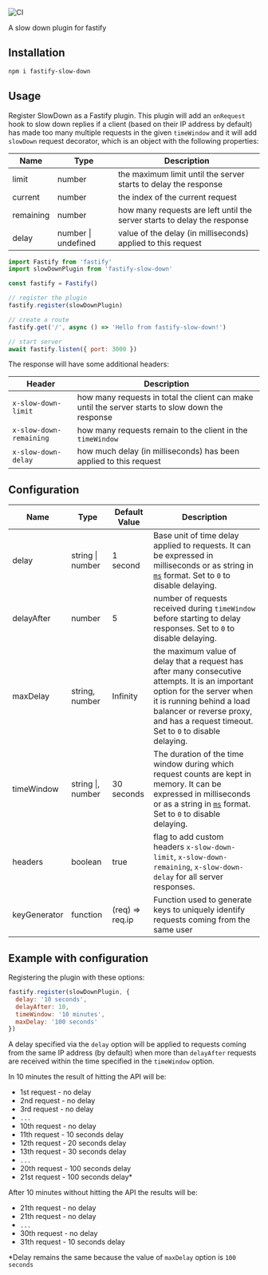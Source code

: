 ![CI](https://github.com/nearform/bench-template/actions/workflows/ci.yml/badge.svg?event=push)

A slow down plugin for fastify

## Installation

```bash
npm i fastify-slow-down
```

## Usage

Register SlowDown as a Fastify plugin.
This plugin will add an `onRequest` hook to slow down replies if a client (based on their IP address by default) has made too many multiple requests in the given `timeWindow` and
it will add `slowDown` request decorator, which is an object with the following properties:

| Name | Type | Description |
|------|------|-------------|
| limit | number | the maximum limit until the server starts to delay the response |
| current | number | the index of the current request|
| remaining | number | how many requests are left until the server starts to delay the response |
| delay | number \| undefined | value of the delay (in milliseconds) applied to this request |

```js
import Fastify from 'fastify'
import slowDownPlugin from 'fastify-slow-down'

const fastify = Fastify()

// register the plugin
fastify.register(slowDownPlugin)

// create a route
fastify.get('/', async () => 'Hello from fastify-slow-down!')

// start server
await fastify.listen({ port: 3000 })
```

The response will have some additional headers:

| Header | Description |
|--------|-------------|
| `x-slow-down-limit` | how many requests in total the client can make until the server starts to slow down the response
| `x-slow-down-remaining` | how many requests remain to the client in the `timeWindow`
|`x-slow-down-delay` | how much delay (in milliseconds) has been applied to this request


## Configuration

| Name | Type | Default Value | Description |
|------|------|---------------|-------------|
| delay | string \| number | 1 second | Base unit of time delay applied to requests. It can be expressed in milliseconds or as string in [`ms`](https://github.com/zeit/ms) format. Set to `0` to disable delaying. |
| delayAfter | number | 5 | number of requests received during `timeWindow` before starting to delay responses. Set to `0` to disable delaying. |
| maxDelay | string, number | Infinity | the maximum value of delay that a request has after many consecutive attempts. It is an important option for the server when it is running behind a load balancer or reverse proxy, and has a request timeout. Set to `0` to disable delaying. |
| timeWindow | string \|, number | 30 seconds | The duration of the time window during which request counts are kept in memory. It can be expressed in milliseconds or as a string in [`ms`](https://github.com/zeit/ms) format. Set to `0` to disable delaying. |
| headers | boolean | true | flag to add custom headers `x-slow-down-limit`, `x-slow-down-remaining`, `x-slow-down-delay` for all server responses. |
| keyGenerator | function | (req) => req.ip | Function used to generate keys to uniquely identify requests coming from the same user

## Example with configuration

Registering the plugin with these options:
```js
fastify.register(slowDownPlugin, { 
  delay: '10 seconds',
  delayAfter: 10,
  timeWindow: '10 minutes',
  maxDelay: '100 seconds'
})
```

A delay specified via the `delay` option will be applied to requests coming from the same IP address (by default) when more than `delayAfter` requests are received within the time specified in the `timeWindow` option.

In 10 minutes the result of hitting the API will be: 

* 1st request - no delay
* 2nd request - no delay
* 3rd request - no delay
* ```...```
* 10th request - no delay
* 11th request - 10 seconds delay
* 12th request - 20 seconds delay
* 13th request - 30 seconds delay
* ```...```
* 20th request - 100 seconds delay
* 21st request - 100 seconds delay*

After 10 minutes without hitting the API the results will be: 

* 21th request - no delay
* 21th request - no delay
* ```...```
* 30th request - no delay
* 31th request - 10 seconds delay

*Delay remains the same because the value of `maxDelay` option is `100 seconds`